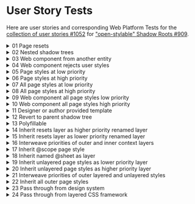 # User Story Tests

Here are user stories and corresponding Web Platform Tests for the [collection of user stories #1052](https://github.com/WICG/webcomponents/issues/1052) for ["open-stylable" Shadow Roots #909](https://github.com/WICG/webcomponents/issues/909).

<details>
<summary>01 Page resets</summary>

As a web page author I just want my page resets to work in my shadow tree so that buttons in the shadow tree match buttons outside the shadow tree.

```html
<body>
  <style>
    @layer resets {
      button {
        border: thick dashed red;
      }
    }
  </style>
  <button>Button outside a shadow tree</button>
  <button-group>
    <template shadowrootmode="open">
      <style>
        @layer inherit.resets;
      </style>
      <button>Button inside a shadow tree</button>
    </template>
  </button-group>
</body>
```

</details>

<details>
<summary>02 Nested shadow trees</summary>

As a web page author or shadow tree designer, I want to use declarative shadow DOM to design a `<header-container>` for my page so that buttons in `nav-bar` get their style from `<nav-bar>`, and the Home button gets its style from the page styles. No Javascript, no Flash of Unstyled Content, no attachShadow() or CustomElements.define().

```html
<body>
  <style>
    @layer buttons {
      button {
        border: thick solid blue;
      }
    }
  </style>
  <header-container>
    <template shadowrootmode="open">
      <style>
        @layer inherit.buttons;
      </style>
      <button>Home</button>
      <nav-bar>
        <template shadowrootmode="open">
          <style>
            @layer buttons {
              button {
                border: thick dashed red;
              }
            }
          </style>
          <button>About</button>
        </template>
      </nav-bar>
    </template>
  </header-container>
</body>
```

</details>

<details>
<summary>03 Web component from another entity</summary>

As a web page author I want to pass some page styles into a web component from another entity whose internal styles I do not control, so that the web component will use those styles.

```html
<body>
  <script type="module">
    import { WebComponentFromAnotherEntity } from "./components/WebComponentFromAnotherEntity.js";
    customElements.define(
      "web-component-from-another-entity",
      WebComponentFromAnotherEntity
    );
  </script>
  <style>
    @layer resets {
      button {
        border: thick dashed red;
      }
    }
  </style>
  <web-component-from-another-entity>
    <template shadowrootmode="open">
      <style>
        @layer inherit.resets;
      </style>
    </template>
  </web-component-from-another-entity>
</body>
```

</details>

<details>
<summary>04 Web component rejects user styles</summary>

As a web component author I want to reject any page styles that the web component user offers me to use, so that the styles in the web component are never affected by outer styles.

```html
<body>
  <script type="module">
    import { WebComponentRejectsUserStyles } from "./components/WebComponentRejectsUserStyles.js";
    customElements.define(
      "web-component-rejects-user-styles",
      WebComponentRejectsUserStyles
    );
  </script>
  <style>
    @layer resets {
      button {
        border: thick dashed red;
      }
    }
  </style>
  <web-component-rejects-user-styles>
    <template shadowrootmode="open">
      <style>
        @layer inherit.resets;
      </style>
    </template>
  </web-component-rejects-user-styles>
</body>
```

</details>

<details>
<summary>05 Page styles at low priority</summary>

As a shadow tree designer I want the user of the shadow tree to be able to bring in their page styles at a low priority, so that default styles in the shadow tree will win over brought-in page styles.

```html
<body>
  <style>
    @layer resets {
      button {
        border: thick dashed red;
      }
    }
  </style>
  <button>Button outside a shadow tree</button>
  <button-group>
    <template shadowrootmode="open">
      <style>
        @layer inherit.resets buttons;

        @layer buttons {
          button {
            border: thick solid black;
          }
        }
      </style>
      <button>Button inside a shadow tree</button>
    </template>
  </button-group>
</body>
```

</details>

<details>
<summary>06 Page styles at high priority</summary>

As a shadow tree designer I want the user of the shadow tree to be able to bring in their page styles at a high priority, so that brought-in page styles will win over default styles in the shadow tree.

```html
<body>
  <style>
    @layer resets {
      button {
        border: thick dashed red;
      }
    }
  </style>
  <button>Button outside a shadow tree</button>
  <button-group>
    <template shadowrootmode="open">
      <style>
        @layer buttons, inherit.resets;

        @layer buttons {
          button {
            border: thick solid black;
          }
        }
      </style>
      <button>Button inside a shadow tree</button>
    </template>
  </button-group>
</body>
```

</details>

<details>
<summary>07 All page styles at low priority</summary>

As a shadow tree designer I want the user of the shadow tree to be able to bring in all their page styles at a low priority, so that default styles in the shadow tree will win over brought-in page styles.

```html
<body>
  <style>
    @layer resets {
      button {
        border: thick dashed red;
      }
    }
  </style>
  <button>Button outside a shadow tree</button>
  <button-group>
    <template shadowrootmode="open">
      <style>
        @layer inherit, buttons;

        @layer buttons {
          button {
            border: thick solid black;
          }
        }
      </style>
      <button>Button inside a shadow tree</button>
    </template>
  </button-group>
</body>
```

</details>

<details>
<summary>08 All page styles at high priority</summary>

As a shadow tree designer I want the user of the shadow tree to be able to bring in all their page styles at a high priority, so that brought-in page styles will win over default styles in the shadow tree.

```html
<body>
  <style>
    @layer resets {
      button {
        border: thick dashed red;
      }
    }
  </style>
  <button>Button outside a shadow tree</button>
  <button-group>
    <template shadowrootmode="open">
      <style>
        @layer buttons, inherit;

        @layer buttons {
          button {
            border: thick solid black;
          }
        }
      </style>
      <button>Button inside a shadow tree</button>
    </template>
  </button-group>
</body>
```

</details>

<details>
<summary>09 Web component all page styles low priority</summary>

As a web component author I want to bring in all page styles at a low priority without the web component user doing anything, so that default web component styles will win over brought-in page styles.

```html
<body>
  <script type="module">
    import { WebComponentAllPageStylesLowPriority } from "./components/WebComponentAllPageStylesLowPriority.js";
    customElements.define(
      "web-component-all-page-styles-low-priority",
      WebComponentAllPageStylesLowPriority
    );
  </script>
  <style>
    @layer resets {
      button {
        border: thick dashed red;
      }
    }
  </style>
  <button>Button outside a shadow tree</button>
  <web-component-all-page-styles-low-priority>
  </web-component-all-page-styles-low-priority>
</body>
```

</details>

<details>
<summary>10 Web component all page styles high priority</summary>

As a web component author I want to bring in all page styles at a high priority without the web component user doing anything, so that brought-in page styles will win over default web component styles.

```html
<body>
  <script type="module">
    import { WebComponentAllPageStylesHighPriority } from "./components/WebComponentAllPageStylesHighPriority.js";
    customElements.define(
      "web-component-all-page-styles-high-priority",
      WebComponentAllPageStylesHighPriority
    );
  </script>
  <style>
    @layer resets {
      button {
        border: thick dashed red;
      }
    }
  </style>
  <button>Button outside a shadow tree</button>
  <web-component-all-page-styles-high-priority>
  </web-component-all-page-styles-high-priority>
</body>
```

</details>

<details>
<summary>11 Designer or author provided template</summary>

As a shadow tree designer or web component author, I want to provide users a default template of CSS and/or HTML so that users can knowledgeably bring in page styles.

```html
<body>
  <style>
    @layer shadowbuttons {
      :host(button-group) button {
        border: thick dashed red;
      }
    }
  </style>
  <button>Button outside a shadow tree</button>
  <button-group>
    <template shadowrootmode="open">
      <style>
        @layer buttons, inherit.shadowbuttons;

        @layer buttons {
          button {
            border: thick solid black;
          }
        }
      </style>
      <button>Button inside a shadow tree</button>
      <button>Button inside a shadow tree</button>
    </template>
  </button-group>
</body>
```

</details>

<details>
<summary>12 Revert to parent shadow tree</summary>

As a shadow tree user, I want to bring in styles from a parent shadow tree so that shadow trees that are children of shadow trees will have styles consistent with the parent shadow trees.

(currently unimplemented in shadow layers proposal)

CSS:

```css
@layer buttons, revert.parentshadowbuttons;
```

Example:

```html
<body>
  <button>Button outside a shadow tree</button>
  <button-group>
    <template shadowrootmode="open">
        <style>
            @layer parentshadowbuttons {
                :host(button-group) button {
                    border: thick dashed red;
                }
            }
        </style>
        <button-item>
            <template shadowrootmode="open">
                <style>
                    @layer buttons, revert.parentshadowbuttons;
                    @layer buttons {
                        button {
                            border: thick solid black; }
                    }
                </style>
                <button>button-item inside button-group<button-item>
            </template>
        </button-item>
    </template>
  </button-group>
</body>
```

</details>

<details>
<summary>13 Polyfillable</summary>

As a web author, shadow tree designer or user, or web component author or user I want any solution for bringing in page styles to shadow trees to be polyfillable, so that I can evaluate, test, adopt and deploy it in a timely matter. This seems particularly important for an HTML-parser level feature.

See the user-story-tests folder in the shadow layers proposal [repository](https://github.com/htmlcomponents/shadow-layers).

</details>

<details>
<summary>14 Inherit resets layer as higher priority renamed layer</summary>

As a web page author I want to bring in my resets layer as a renamed layer so that it can have higher priority than the shadow tree's own reset layer.

```html
<body>
  <style>
    @layer resets {
      button {
        border: thick dashed red;
      }
    }
  </style>
  <button>Button outside a shadow tree</button>
  <button-group>
    <template shadowrootmode="open">
      <style>
        @layer resets, inherit.resets.as.shadowresets, shadowresets;

        @layer resets {
          button {
            border: thick solid black;
          }
        }
      </style>
      <button>Button inside a shadow tree</button>
    </template>
  </button-group>
</body>
```

</details>

<details>
<summary>15 Inherit resets layer as lower priority renamed layer</summary>

As a web page author I want to bring in my resets layer as a renamed layer so that it can have lower priority than the shadow tree's own reset layer.

CSS:

```css
@layer inherit.resets.as.shadowresets, shadowresets, resets;
```

Example:

```html
<body>
  <style>
    @layer resets {
      button {
        border: thick dashed red;
      }
    }
  </style>
  <button>Button outside a shadow tree</button>
  <button-group>
    <template shadowrootmode="open">
      <style>
        @layer inherit.resets.as.shadowresets, shadowresets, resets;

        @layer resets {
          button {
            border: thick solid black;
          }
        }
      </style>
      <button>Button inside a shadow tree</button>
    </template>
  </button-group>
</body>
```

</details>

<details>
<summary>16 Interweave priorities of outer and inner context layers</summary>

As a web page author I want to interweave priorities of outer and inner context layers so some have lower priority of a shadow tree layer and some have higher priority of a shadow tree layer.

CSS:

```css
@layer inherit.A.as.outerA, inherit.B.as.outerB, outerA, A, B, outerB;
```

Example:

```html
<body>
  <style>
    @layer A {
      button.a {
        border: thick dashed red;
      }
    }
    @layer B {
      button.b {
        border: thick solid blue;
      }
    }
  </style>
  <button>Button outside a shadow tree</button>
  <button-group>
    <template shadowrootmode="open">
      <style>
        @layer inherit.A.as.outerA, inherit.B.as.outerB, outerA, A, B, outerB;

        @layer A {
          button.a {
            border: thin dashed red;
          }
        }
        @layer B {
          button.b {
            border: thin solid blue;
          }
        }
      </style>
      <button class="a">Button a (inner has priority, thin dashed red)</button>
      <button class="b">Button b (outer has priority, thick solid blue)</button>
    </template>
  </button-group>
</body>
```

</details>

<details>
<summary>17 Inherit @scope page style</summary>

As a declarative shadow tree or web component user, I want to bring into a shadow tree a page style that includes an @scope rule in a layer, so that I can give the outer context @scope rule priority over an inner content @scope rule.

```html
<body>
  <style>
    @layer card-container {
      @scope (section) to (article) {
        header {
          border: thick dashed red;
        }
      }
    }
  </style>
  <card-container>
    <template shadowrootmode="open">
      <style>
        @layer inherit.card-container.as.outer-card-container, card-container, outer-card-container;

        @layer card-container {
          @scope (section) to (article) {
            header {
              border: thick solid black;
            }
          }
        }
      </style>
      <section>
        <header>
          Card Header (thick red dashed) (from outer-card-container)
        </header>
        <article class="content">
          <header>Content Header</header>
          <div>Content</div>
        </article>
      </section>
    </template>
  </card-container>
</body>
```

</details>

<details>
<summary>18 Inherit named @sheet as layer</summary>

As a declarative shadow tree or web component user, I want to bring into a shadow tree a page style that includes an @sheet in a layer, so that I can give the outer context @sheet priority over an inner content styles.

[At-rule support detection in @supports](https://www.bram.us/2022/01/20/detect-at-rule-support-with-the-at-rule-function/) is not available, so @sheet would not be polyfillable [Multiple stylesheets per file #5629](https://github.com/w3c/csswg-drafts/issues/5629), so the POC does not implement @sheet. However, @layer is widely deployed so polyfillability is not needed for it, and @layer also provides the essential priority mechanism.

Nonetheless, an @sheet supporting syntax would be possible:

```css
//Inherit named sheet as layer
@layer inherit.sheet.mysheet.as.mysheet, mysheet;
```

</details>

<details>
<summary>19 Inherit unlayered page styles as lower priority layer</summary>

As a user or author of a declarative shadow tree or web component I want to bring in unlayered page styles into a shadow tree so that the outer context unlayered page styles will have lower priority than the shadow tree styles.

In CSS:

```css
@layer inherit.unlayered.as.unlayered, unlayered, shadowstyles;
```

Example:

```html
<body>
  <style>
    button {
      border: thick solid black;
    }
  </style>
  <button>Button outside a shadow tree</button>
  <button-group>
    <template shadowrootmode="open">
      <style>
        @layer inherit.unlayered.as.unlayered, unlayered, shadowstyles;

        @layer shadowstyles {
          button {
            border: thick dashed red;
          }
        }
      </style>
      <button>
        Button inside a shadow tree (thick dashed red) (styled from
        shadowstyles)
      </button>
    </template>
  </button-group>
</body>
```

</details>

<details>
<summary>20 Inherit unlayered page styles as higher priority layer</summary>

As a user or author of a declarative shadow tree or web component I want to bring in unlayered page styles into a shadow tree so that the outer context unlayered page styles will have higher priority than the shadow tree styles.

In CSS:

```css
@layer inherit.unlayered.as.unlayered, unlayered, shadowstyles;
```

Example:

```html
<body>
  <style>
    button {
      border: thick solid black;
    }

    @layer buttons {
      button {
        border: thick dashed yellow;
      }
    }
  </style>
  <button>Button outside a shadow tree</button>
  <button-group>
    <template shadowrootmode="open">
      <style>
        @layer inherit.unlayered.as.unlayered, shadowstyles, unlayered;

        @layer shadowstyles {
          button {
            border: thick dashed red;
          }
        }
      </style>
      <button>
        Button inside a shadow tree (thick solid black) (styled from unlayered
        page styles)
      </button>
    </template>
  </button-group>
</body>
```

</details>

<details>
<summary>21 Interweave priorities of outer layered and unlayered styles</summary>

As a user or author of a declarative shadow tree or web component I want to bring in both layered unlayered page styles into a shadow tree, so that the outer context layered and unlayered page styles can interweave with the shadow tree styles.

In CSS:

```css
@layer inherit.layered.as.layered, inherit.unlayered.as.unlayered, layered, shadowstyles, unlayered;
```

Example:

```html
<body>
  <style>
    button {
      border: thick solid black;
    }

    @layer buttons {
      button {
        border: thick dashed yellow;
      }
    }
  </style>
  <button>Button outside a shadow tree</button>
  <button-group>
    <template shadowrootmode="open">
      <style>
        @layer inherit.layered.as.layered, inherit.unlayered.as.unlayered, layered, shadowstyles, unlayered;
        @layer shadowstyles {
          button {
            border: thick dashed red;
          }
        }
      </style>
      <button>
        Button inside a shadow tree (thick solid black) (styled from unlayered
        page styles)
      </button>
    </template>
  </button-group>
</body>
```

</details>

<details>
<summary>22 Inherit all outer page styles</summary>

As a user or author of a declarative shadow tree or web component I want to bring in both layered unlayered page styles into a shadow tree, so that the outer context unlayered styles have priority over outer context layered styles.

In CSS:

```css
@layer inherit.unlayered.as.unlayered, inherit.unlayered.as.unlayered, layered, unlayered;
```

Example:

```html
<body>
  <style>
    button {
      border: thick solid black;
    }

    @layer buttons {
      button {
        border: thick dashed yellow;
      }
    }
  </style>
  <button>Button outside a shadow tree</button>
  <button-group>
    <template shadowrootmode="open">
      <style>
        @layer inherit.layered.as.layered, inherit.unlayered.as.unlayered, layered, unlayered;
      </style>
      <button>
        Button inside a shadow tree (thick solid black) (styled from unlayered
        page styles)
      </button>
    </template>
  </button-group>
</body>
```

</details>

<details>
<summary>23 Pass through from design system</summary>

As a user of a design system and a web component or declarative shadow tree, neither of which I control the styles, I want to pass CSS framework styles into the web component or declarative shadow tree, so that the web component or declarative shadow tree can be styled consistent with the CSS framework.

Example:

```html
<body>
  <style>
    button {
      border: thick solid black;
    }

    @layer design-system {
      button {
        border: thick dashed red;
      }
    }
  </style>
  <button>Button outside a shadow tree</button>
  <button-group>
    <template shadowrootmode="open">
      <style>
        @layer inherit.design-system.as.design-system, design-system;
      </style>
      <button>
        Button inside a shadow tree (thick dashed red) (styled from design
        system layer)
      </button>
    </template>
  </button-group>
</body>
```

</details>

<details>
<summary>24 Pass through from layered CSS framework</summary>

As a user of a layer-aware [low-priority CSS framework](https://github.com/w3c/csswg-drafts/issues/6284#issuecomment-1006946621) and a web component or declarative shadow tree, neither of which I control the styles, I want to pass CSS framework styles into the web component or declarative shadow tree, so that the web component or declarative shadow tree can be styled consistent with the CSS framework.

Example:

```html
<body>
  <style>
    @layer css-framework {
      button {
        border: thick dashed red;
      }
    }
    button {
      border: thick solid black;
    }
  </style>
  <button>Button outside a shadow tree</button>
  <button-group>
    <template shadowrootmode="open">
      <style>
        @layer inherit.css-framework.as.css-framework, css-framework;
      </style>
      <button>
        Button inside a shadow tree (thick dashed red) (styled from
        css-framework)
      </button>
    </template>
  </button-group>
</body>
```

</details>
